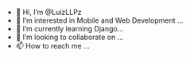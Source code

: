 - 👋 Hi, I’m @LuizLLPz
- 👀 I’m interested in Mobile and Web Development ...
- 🌱 I’m currently learning Django...
- 💞️ I’m looking to collaborate on ...
- 📫 How to reach me ...

<!---
LuizLLPz/LuizLLPz is a ✨ special ✨ repository because its `README.md` (this file) appears on your GitHub profile.
You can click the Preview link to take a look at your changes.
--->
